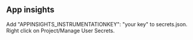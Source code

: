 ## App insights
Add "APPINSIGHTS_INSTRUMENTATIONKEY": "your key" to secrets.json.
Right click on Project/Manage User Secrets.